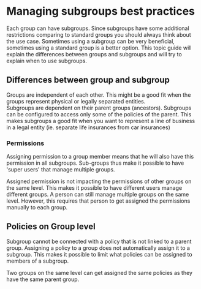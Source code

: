 # Managing subgroups best practices
Each group can have subgroups.
Since subgroups have some additional restrictions comparing to standard groups you should always think about the use case.
Sometimes using a subgroup can be very beneficial, sometimes using a standard group is a better option.
This topic guide will explain the differences between groups and subgroups and will try to explain when to use subgroups.

## Differences between group and subgroup
Groups are independent of each other.
This might be a good fit when the groups represent physical or legally separated entities.    
Subgroups are dependent on their parent groups (ancestors). Subgroups can be configured to access only some of the policies of the parent.
This makes subgroups a good fit when you want to represent a line of business in a legal entity (ie. separate life insurances from car insurances)

### Permissions
Assigning permission to a group member means that he will also have this permission in all subgroups.
Sub-groups thus make it possible to have 'super users' that manage multiple groups.

Assigned permission is not impacting the permissions of other groups on the same level.
This makes it possible to have different users manage different groups.
A person can still manage multiple groups on the same level.
However, this requires that person to get assigned the permissions manually to each group.


## Policies on Group level
Subgroup cannot be connected with a policy that is not linked to a parent group.
Assigning a policy to a group does not automatically assign it to a subgroup.
This makes it possible to limit what policies can be assigned to members of a subgroup.

Two groups on the same level can get assigned the same policies as they have the same parent group.
